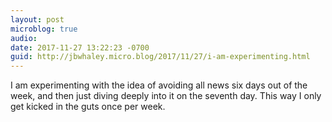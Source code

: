 ```yaml
---
layout: post
microblog: true
audio: 
date: 2017-11-27 13:22:23 -0700
guid: http://jbwhaley.micro.blog/2017/11/27/i-am-experimenting.html
---
```

I am experimenting with the idea of avoiding all news six days out of the week, and then just diving deeply into it on the seventh day. This way I only get kicked in the guts once per week.
